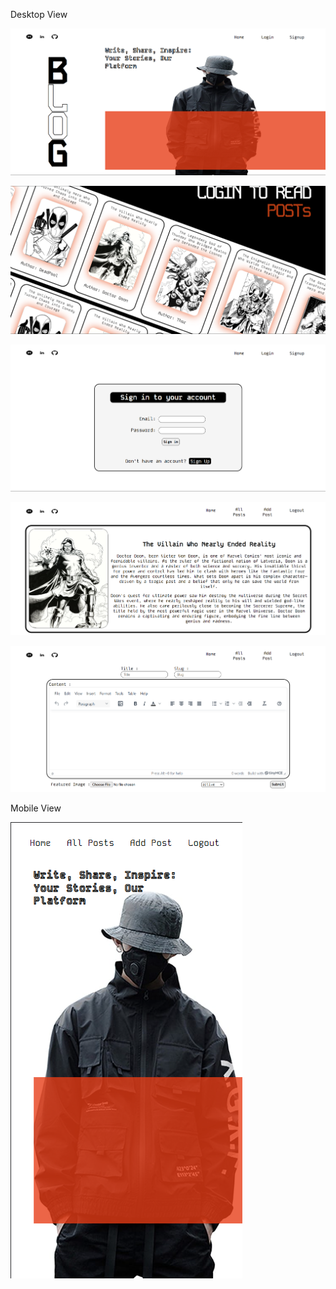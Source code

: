 Desktop View

![alt text](<Screenshot 2024-08-07 231500.png>)

![alt text](<Screenshot 2024-08-07 231508.png>)

![alt text](<Screenshot 2024-08-07 231530.png>)

![alt text](<Screenshot 2024-08-07 231553.png>)

![alt text](<Screenshot 2024-08-07 231601.png>)


Mobile View

![alt text](<Screenshot 2024-08-07 231827.png>)